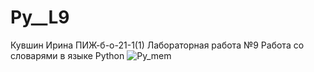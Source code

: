 # Py__L9
Кувшин Ирина ПИЖ-б-о-21-1(1) Лабораторная работа №9 Работа со
словарями в языке Python
![Py_mem](https://github.com/KuvshinChick/img/blob/b5818481c105aaf3dbfed678acaf8407cf2842fc/78cbfc3917d9bf65e65d46f84128a2e1.jpg)
